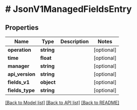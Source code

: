 # # JsonV1ManagedFieldsEntry

## Properties

Name | Type | Description | Notes
------------ | ------------- | ------------- | -------------
**operation** | **string** |  | [optional]
**time** | **float** |  | [optional]
**manager** | **string** |  | [optional]
**api_version** | **string** |  | [optional]
**fields_v1** | **object** |  | [optional]
**fields_type** | **string** |  | [optional]

[[Back to Model list]](../../README.md#models) [[Back to API list]](../../README.md#endpoints) [[Back to README]](../../README.md)
